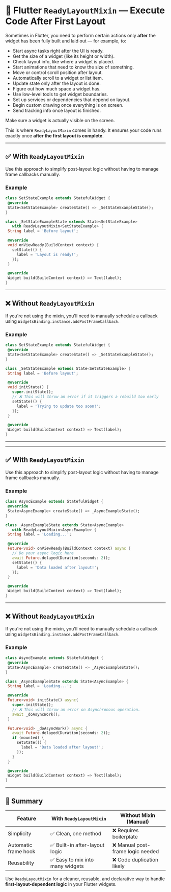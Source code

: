 # 📐 Flutter `ReadyLayoutMixin` — Execute Code After First Layout

Sometimes in Flutter, you need to perform certain actions only **after**
the widget has been fully built and laid out — for example, to:


- Start async tasks right after the UI is ready.
- Get the size of a widget (like its height or width).
- Check layout info, like where a widget is placed.
- Start animations that need to know the size of something.
- Move or control scroll position after layout.
- Automatically scroll to a widget or list item.
- Update state only after the layout is done.
- Figure out how much space a widget has.
- Use low-level tools to get widget boundaries.
- Set up services or dependencies that depend on layout.
- Begin custom drawing once everything is on screen.
- Send tracking info once layout is finished.


Make sure a widget is actually visible on the screen.


This is where `ReadyLayoutMixin` comes in handy. It ensures your code
runs exactly once **after the first layout is complete**.

 ---

## ✅ With `ReadyLayoutMixin`

Use this approach to simplify post-layout logic without having to
manage frame callbacks manually.

### Example

 ```dart
class SetStateExample extends StatefulWidget {
  @override
  State<SetStateExample> createState() => _SetStateExampleState();
}

class _SetStateExampleState extends State<SetStateExample>
    with ReadyLayoutMixin<SetStateExample> {
  String label = 'Before layout';

  @override
  void onViewReady(BuildContext context) {
    setState(() {
      label = 'Layout is ready!';
    });
  }

  @override
  Widget build(BuildContext context) => Text(label);
}


 ```

 ---

## ❌ Without `ReadyLayoutMixin`

If you're not using the mixin, you'll need to manually schedule a
callback using `WidgetsBinding.instance.addPostFrameCallback`.

### Example

 ```dart
class SetStateExample extends StatefulWidget {
  @override
  State<SetStateExample> createState() => _SetStateExampleState();
}

class _SetStateExample extends State<SetStateExample> {
  String label = 'Before layout';

  @override
  void initState() {
    super.initState();
    // ❌ This will throw an error if it triggers a rebuild too early
    setState(() {
      label = 'Trying to update too soon!';
    });
  }

  @override
  Widget build(BuildContext context) => Text(label);
}
 ```

 ---

 ---

## ✅ With `ReadyLayoutMixin`

Use this approach to simplify post-layout logic without having to
manage frame callbacks manually.

### Example

 ```dart
class AsyncExample extends StatefulWidget {
  @override
  State<AsyncExample> createState() => _AsyncExampleState();
}

class _AsyncExampleState extends State<AsyncExample>
    with ReadyLayoutMixin<AsyncExample> {
  String label = 'Loading...';

  @override
  Future<void> onViewReady(BuildContext context) async {
    // Do your async logic here
    await Future.delayed(Duration(seconds: 2));
    setState(() {
      label = 'Data loaded after layout!';
    });
  }

  @override
  Widget build(BuildContext context) => Text(label);
}

 ```

 ---

## ❌ Without `ReadyLayoutMixin`

If you're not using the mixin, you'll need to manually schedule a
callback using `WidgetsBinding.instance.addPostFrameCallback`.

### Example

 ```dart
class AsyncExample extends StatefulWidget {
  @override
  State<AsyncExample> createState() => _AsyncExampleState();
}

class _AsyncExampleState extends State<AsyncExample> {
  String label = 'Loading...';

  @override
  Future<void> initState() async{
    super.initState();
    // ❌ This will throw an error on Asynchronous operation.
    await _doAsyncWork();
  }

  Future<void> _doAsyncWork() async {
    await Future.delayed(Duration(seconds: 2));
    if (mounted) {
      setState(() {
        label = 'Data loaded after layout!';
      });
    }
  }

  @override
  Widget build(BuildContext context) => Text(label);
}

 ```

 ---



## 🧠 Summary

| Feature                     | With `ReadyLayoutMixin`           | Without Mixin (Manual)             |
 |----------------------------|-----------------------------------|------------------------------------|
| Simplicity                 | ✅ Clean, one method               | ❌ Requires boilerplate             |
| Automatic frame hook       | ✅ Built-in after-layout logic     | ❌ Manual post-frame logic needed   |
| Reusability                | ✅ Easy to mix into many widgets   | ❌ Code duplication likely          |

Use `ReadyLayoutMixin` for a cleaner, reusable, and declarative way to
handle **first-layout-dependent logic** in your Flutter widgets.
